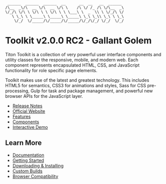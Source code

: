 ```
 ______  ______  ______  __      __  __   __  ______
/\__  _\/\  __ \/\  __ \/\ \    /\ \/ /_ /\ \/\__  _\
\/_/\ \/\ \ \/\ \ \ \/\ \ \ \___\ \  _  \\ \ \/_/\ \/
   \ \_\ \ \_____\ \_____\ \_____\ \_\ \_\\ \_\ \ \_\
    \/_/  \/_____/\/_____/\/_____/\/_/\/_/ \/_/  \/_/
```

# Toolkit v2.0.0 RC2 - Gallant Golem #

Titon Toolkit is a collection of very powerful user interface components and utility classes
for the responsive, mobile, and modern web. Each component represents encapsulated HTML, CSS,
and JavaScript functionality for role specific page elements.

Toolkit makes use of the latest and greatest technology. This includes HTML5 for semantics,
CSS3 for animations and styles, Sass for CSS pre-processing, Gulp for task and package management,
and powerful new browser APIs for the JavaScript layer.

* [Release Notes](https://github.com/titon/toolkit/blob/master/docs/en/releases/2.0.md)
* [Official Website](http://titon.io/toolkit)
* [Features](http://titon.io/toolkit#features)
* [Components](http://titon.io/toolkit#components)
* [Interactive Demo](http://demo.titon.io/)

## Learn More ##

* [Documentation](https://github.com/titon/toolkit/tree/master/docs/en)
* [Getting Started](https://github.com/titon/toolkit/blob/master/docs/en/setup/getting-started.md)
* [Downloading & Installing](https://github.com/titon/toolkit/blob/master/docs/en/setup/installing.md)
* [Custom Builds](https://github.com/titon/toolkit/blob/master/docs/en/setup/custom-builds.md)
* [Browser Compatibility](https://github.com/titon/toolkit/blob/master/docs/en/support/compatibility.md)